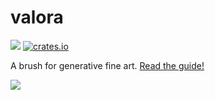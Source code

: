 # valora

[![](https://docs.rs/valora/badge.svg)](https://docs.rs/valora) [![crates.io](https://img.shields.io/crates/v/valora.svg)](https://crates.io/crates/valora)

A brush for generative fine art. [Read the guide!](https://paytonturnage.gitbook.io/valora/)

![](https://i.imgur.com/e2rsMVb.png)
